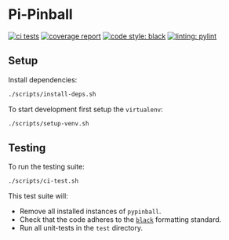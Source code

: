 # Pi-Pinball

[![ci tests](https://github.com/robingread/pypinball/actions/workflows/ci-test-pipeline.yaml/badge.svg)](https://github.com/robingread/pypinball/actions/workflows/ci-test-pipeline.yaml)
[![coverage report](https://gitlab.com/robin.g.read/pypinball/badges/master/coverage.svg)](https://gitlab.com/robin.g.read/pypinball/-/commits/master)
[![code style: black](https://img.shields.io/badge/code%20style-black-000000.svg)](https://github.com/psf/black)
[![linting: pylint](https://img.shields.io/badge/linting-pylint-yellowgreen)](https://github.com/PyCQA/pylint)

## Setup

Install dependencies:

```bash
./scripts/install-deps.sh
```

To start development first setup the `virtualenv`:

```bash
./scripts/setup-venv.sh
```

## Testing

To run the testing suite:

```bash
./scripts/ci-test.sh
```

This test suite will:

- Remove all installed instances of `pypinball`.
- Check that the code adheres to the [`black`](https://black.readthedocs.io/en/stable/) formatting standard.
- Run all unit-tests in the `test` directory.